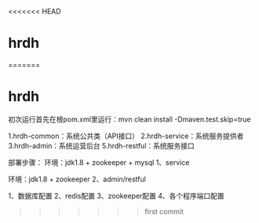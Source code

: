 <<<<<<< HEAD
# hrdh
=======
# hrdh
初次运行首先在根pom.xml里运行：mvn clean install -Dmaven.test.skip=true

1.hrdh-common：系统公共类（API接口）
2.hrdh-service：系统服务提供者
3.hrdh-admin：系统运营后台
5.hrdh-restful：系统服务接口

部署步骤：
环境：jdk1.8 + zookeeper + mysql
1、service

环境：jdk1.8 + zookeeper
2、admin/restful

1、数据库配置
2、redis配置
3、zookeeper配置
4、各个程序端口配置


>>>>>>> first commit
